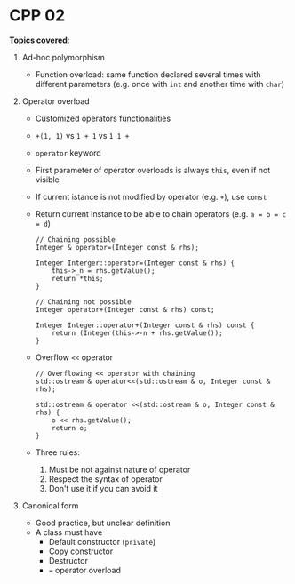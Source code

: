 # CPP 02

**Topics covered**:

1. Ad-hoc polymorphism
   - Function overload: same function declared several times with different parameters (e.g. once with `int` and another time with `char`)
1. Operator overload

   - Customized operators functionalities
   - `+(1, 1)` vs `1 + 1` vs `1 1 +`
   - `operator` keyword
   - First parameter of operator overloads is always `this`, even if not visible
   - If current istance is not modified by operator (e.g. `+`), use `const`
   - Return current instance to be able to chain operators (e.g. `a = b = c = d`)

     ```
     // Chaining possible
     Integer & operator=(Integer const & rhs);

     Integer Interger::operator=(Integer const & rhs) {
         this->_n = rhs.getValue();
         return *this;
     }

     // Chaining not possible
     Integer operator+(Integer const & rhs) const;

     Integer Integer::operator+(Integer const & rhs) const {
         return (Integer(this->-n + rhs.getValue());
     }
     ```

   - Overflow `<<` operator

     ```
     // Overflowing << operator with chaining
     std::ostream & operator<<(std::ostream & o, Integer const & rhs);

     std::ostream & operator <<(std::ostream & o, Integer const & rhs) {
         o << rhs.getValue();
         return o;
     }
     ```

   - Three rules:
     1. Must be not against nature of operator
     1. Respect the syntax of operator
     1. Don't use it if you can avoid it

1. Canonical form
   - Good practice, but unclear definition
   - A class must have
     - Default constructor (`private`)
     - Copy constructor
     - Destructor
     - `=` operator overload
